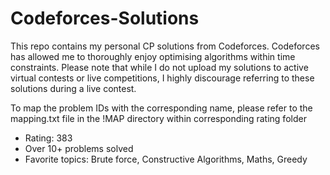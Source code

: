 # Codeforces-Solutions

This repo contains my personal CP solutions from Codeforces. Codeforces has allowed me to thoroughly enjoy optimising algorithms within time constraints. Please note that while I do not upload my solutions to active virtual contests or live competitions, I highly discourage referring to these solutions during a live contest.

To map the problem IDs with the corresponding name, please refer to the mapping.txt file in the !MAP directory within corresponding rating folder

-  Rating: 383
-  Over 10+ problems solved
- Favorite topics: Brute force, Constructive Algorithms, Maths, Greedy 
